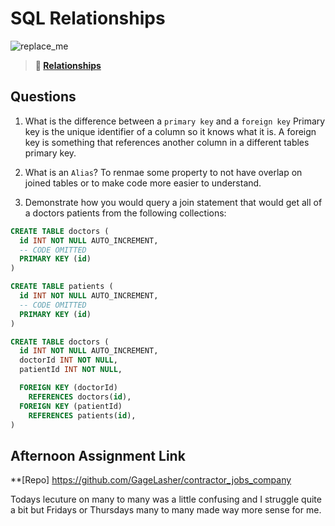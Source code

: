 # SQL Relationships

![replace_me](https://codeworks.blob.core.windows.net/public/assets/img/illustrations/placeholder.svg)

> **📖 [Relationships](https://codeworksacademy.com/fs-student-guide/resources/wk11/02-MySQL-Relationships)**


## Questions

1. What is the difference between a `primary key` and a `foreign key`
  Primary key is the unique identifier of a column so it knows what it is. A foreign key is something that references another column in a different tables primary key.

2. What is an `Alias`?
  To renmae some property to not have overlap on joined tables or to make code more easier to understand.

3. Demonstrate how you would query a join statement that would get all of a doctors patients from the following collections:

```SQL
CREATE TABLE doctors (
  id INT NOT NULL AUTO_INCREMENT,
  -- CODE OMITTED
  PRIMARY KEY (id)
)

CREATE TABLE patients (
  id INT NOT NULL AUTO_INCREMENT,
  -- CODE OMITTED
  PRIMARY KEY (id)
)

CREATE TABLE doctors (
  id INT NOT NULL AUTO_INCREMENT,
  doctorId INT NOT NULL,
  patientId INT NOT NULL,

  FOREIGN KEY (doctorId)
    REFERENCES doctors(id),
  FOREIGN KEY (patientId)
    REFERENCES patients(id),
)


```

## Afternoon Assignment Link

**[Repo] https://github.com/GageLasher/contractor_jobs_company

Todays lecuture on many to many was a little confusing and I struggle quite a bit but Fridays or Thursdays many to many made way more sense for me.
